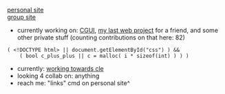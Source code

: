 [personal site](https://2lag.day)  
[group site](https://kus.ooo)


- currently working on: [CGUI](https://github.com/2lag/CGUI), [my last web project](https://almightyhuey.github.io) for a friend, and some other private stuff (counting contributions on that here: 82)
```
( <!DOCTYPE html> || document.getElementById("css") ) && 
    ( bool c_plus_plus || c = malloc( i * sizeof(int) ) ) )
```
- currently: [working towards cle](https://cppinstitute.org/cle-c-certified-entry-level-programmer-certification)
- looking 4 collab on: anything
- reach me: "links" cmd on personal site^

